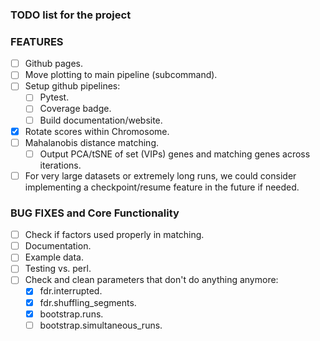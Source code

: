 ### TODO list for the project

### FEATURES
- [ ] Github pages.
- [ ] Move plotting to main pipeline (subcommand).
- [ ] Setup github pipelines:
	- [ ] Pytest.
	- [ ] Coverage badge.
	- [ ] Build documentation/website.
- [x] Rotate scores within Chromosome.
- [ ] Mahalanobis distance matching.
	- [ ] Output PCA/tSNE of set (VIPs) genes and matching genes across iterations.
- [ ] For very large datasets or extremely long runs, we could consider implementing a checkpoint/resume feature in the future if needed.

### BUG FIXES and Core Functionality
- [ ] Check if factors used properly in matching.
- [ ] Documentation.
- [ ] Example data.
- [ ] Testing vs. perl.
- [ ] Check and clean parameters that don't do anything anymore:
	- [x] fdr.interrupted.
	- [x] fdr.shuffling_segments.
	- [x] bootstrap.runs.
	- [ ] bootstrap.simultaneous_runs.